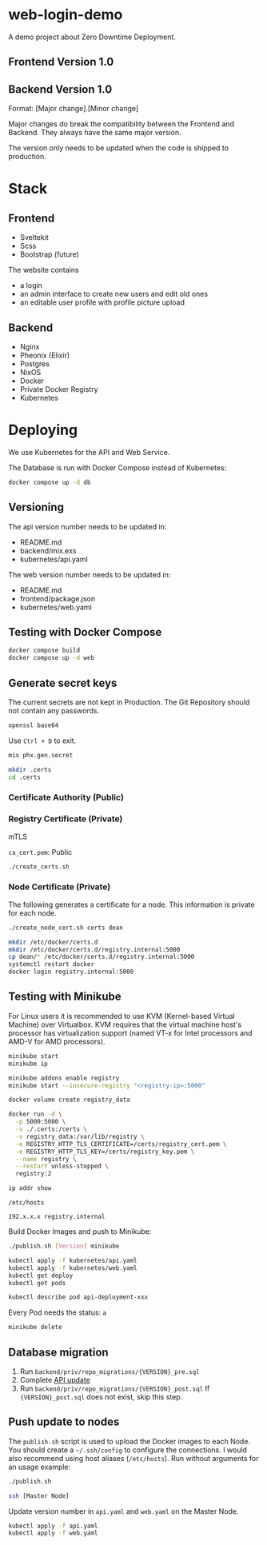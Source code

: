# web-login-demo

A demo project about Zero Downtime Deployment.

## Frontend Version 1.0

## Backend Version 1.0

Format: [Major change].[Minor change]

Major changes do break the compatibility between the Frontend and Backend.
They always have the same major version.

The version only needs to be updated when the code is shipped to production.

# Stack

## Frontend

- Sveltekit
- Scss
- Bootstrap (future)

The website contains

- a login
- an admin interface to create new users and edit old ones
- an editable user profile with profile picture upload

## Backend

- Nginx
- Pheonix (Elixir)
- Postgres
- NixOS
- Docker
- Private Docker Registry
- Kubernetes

# Deploying

We use Kubernetes for the API and Web Service.

The Database is run with Docker Compose instead of Kubernetes:

```bash
docker compose up -d db
```

## Versioning

The api version number needs to be updated in:

- README.md
- backend/mix.exs
- kubernetes/api.yaml

The web version number needs to be updated in:

- README.md
- frontend/package.json
- kubernetes/web.yaml

## Testing with Docker Compose

```bash
docker compose build
docker compose up -d web
```

## Generate secret keys

The current secrets are not kept in Production. The Git Repository should not contain any passwords.

```bash
openssl base64
```

Use `Ctrl + D` to exit.

```bash
mix phx.gen.secret
```

```bash
mkdir .certs
cd .certs
```

### Certificate Authority (Public)
### Registry Certificate (Private)

mTLS

`ca_cert.pem`: Public

```bash
./create_certs.sh
```

### Node Certificate (Private)

The following generates a certificate for a node. This information is private for each node.

```bash
./create_node_cert.sh certs dean
```

```bash
mkdir /etc/docker/certs.d
mkdir /etc/docker/certs.d/registry.internal:5000
cp dean/* /etc/docker/certs.d/registry.internal:5000
systemctl restart docker
docker login registry.internal:5000
```

## Testing with Minikube

For Linux users it is recommended to use KVM (Kernel-based Virtual Machine) over Virtualbox.
KVM requires that the virtual machine host's processor has
virtualization support (named VT-x for Intel processors and AMD-V for AMD processors).

```bash
minikube start
minikube ip
```

```bash
minikube addons enable registry
minikube start --insecure-registry "<registry-ip>:5000"
```

```bash
docker volume create registry_data
```

```bash
docker run -d \
  -p 5000:5000 \
  -v ./.certs:/certs \
  -v registry_data:/var/lib/registry \
  -e REGISTRY_HTTP_TLS_CERTIFICATE=/certs/registry_cert.pem \
  -e REGISTRY_HTTP_TLS_KEY=/certs/registry_key.pem \
  --name registry \
  --restart unless-stopped \
  registry:2
```

```bash
ip addr show
```

`/etc/hosts`

```
192.x.x.x registry.internal
```


Build Docker Images and push to Minikube:

```bash
./publish.sh [Version] minikube
```

```bash
kubectl apply -f kubernetes/api.yaml
kubectl apply -f kubernetes/web.yaml
kubectl get deploy
kubectl get pods
```

```bash
kubectl describe pod api-deployment-xxx
```

Every Pod needs the status: `a`

```bash
minikube delete
```

## Database migration

1. Run `backend/priv/repo_migrations/{VERSION}_pre.sql`
2. Complete [API update](##update-api)
3. Run `backend/priv/repo_migrations/{VERSION}_post.sql`
   If `{VERSION}_post.sql` does not exist, skip this step.

## Push update to nodes

The `publish.sh` script is used to upload the Docker images to each Node.
You should create a `~/.ssh/config` to configure the connections.
I would also recommend using host aliases (`/etc/hosts`). Run without arguments
for an usage example:

```bash
./publish.sh
```

```bash
ssh [Master Node]
```

Update version number in `api.yaml` and `web.yaml` on the Master Node.

```bash
kubectl apply -f api.yaml
kubectl apply -f web.yaml
```

